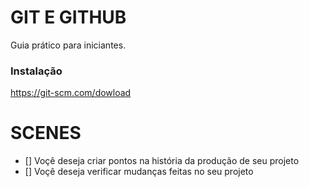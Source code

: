 # GIT E GITHUB

Guia prático para iniciantes.

### Instalação

https://git-scm.com/dowload

# SCENES

- [] Voçê deseja criar pontos na história da produção de seu projeto
- [] Voçê deseja verificar mudanças feitas no seu projeto